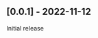## [0.0.1] - 2022-11-12

Initial release

<!--
Examples:
## [3.4.0] - 2020-07-10
### Added
- Glob pattern support
- Unit Tests
- Log version

### Fixed
- Exception on margins larger than context of changelog
- Nil pointer exception in 'release' package

### Changed
- Refactor JavaScript wrapper

## [3.3.0] - 2020-06-27
### Added
- Wrapper script: allow execution on Windows runners

### Changed
- Action execution through Git: from Docker to NodeJS

[3.4.0]: https://github.com/anton-yurchenko/git-release/compare/v3.3.0...v3.4.0
[3.3.0]: https://github.com/anton-yurchenko/git-release/releases/tag/v3.3.0
-->
